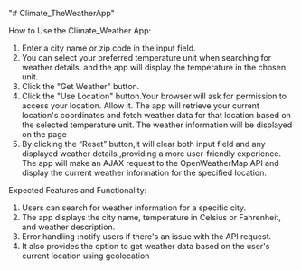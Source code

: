 "# Climate_TheWeatherApp" 

How to Use the Climate_Weather App:
1. Enter a city name or zip code in the input field.
2. You can select your preferred temperature unit when searching for weather details, and
the app will display the temperature in the chosen unit.
3. Click the "Get Weather" button.
4. Click the "Use Location" button.Your browser will ask for permission to access your location. 
Allow it.
The app will retrieve your current location's coordinates and fetch weather data for that 
location based on the selected temperature unit.
The weather information will be displayed on the page
5. By clicking the “Reset” button,it will clear both input field and any displayed weather
details ,providing a more user-friendly experience.
The app will make an AJAX request to the OpenWeatherMap API and display the current
weather information for the specified location.

Expected Features and Functionality:
1. Users can search for weather information for a specific city.
2. The app displays the city name, temperature in Celsius or Fahrenheit, and weather
description.
3. Error handling :notify users if there's an issue with the API request.
4. It also provides the option to get weather data based on the user's current location using 
geolocation

